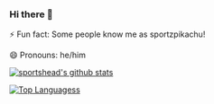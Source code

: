 ### Hi there 👋

⚡ Fun fact: Some people know me as sportzpikachu!

😄 Pronouns: he/him

[![sportshead's github stats](https://github-readme-stats.vercel.app/api?username=sportshead)](https://github.com/anuraghazra/github-readme-stats)

[![Top Languagess](https://github-readme-stats.vercel.app/api/top-langs/?username=sportshead&layout=compact)](https://github.com/anuraghazra/github-readme-stats)

<!--
**sportshead/sportshead** is a ✨ _special_ ✨ repository because its `README.md` (this file) appears on your GitHub profile.

Here are some ideas to get you started:

- 🔭 I’m currently working on ...
- 🌱 I’m currently learning ...
- 👯 I’m looking to collaborate on ...
- 🤔 I’m looking for help with ...
- 💬 Ask me about ...
- 📫 How to reach me: ...
- 😄 Pronouns: ...
- ⚡ Fun fact: ...
-->
